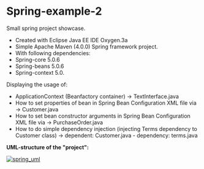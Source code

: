 # Spring-example-2

Small spring project showcase.

* Created with Eclipse Java EE IDE Oxygen.3a
* Simple Apache Maven (4.0.0) Spring framework project.
* With following dependencies:
* Spring-core 5.0.6
* Spring-beans 5.0.6
* Spring-context 5.0.

Displaying the usage of:
* ApplicationContext (Beanfactory container) -> TextInterface.java
* How to set properties of bean in Spring Bean Configuration XML file via -> Customer.java
* How to set bean constructor arguments in Spring Bean Configuration XML file via -> PurchaseOrder.java
* How to do simple dependency injection (injecting Terms dependency to Customer class) -> dependent: Customer.java - dependency: terms.java


<b> UML-structure of the "project":</b>

<a href="https://imgbb.com/"><img src="https://image.ibb.co/iChgf8/spring_uml.png" alt="spring_uml" border="0"></a>
